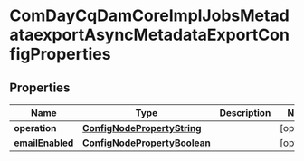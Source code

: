 

# ComDayCqDamCoreImplJobsMetadataexportAsyncMetadataExportConfigProperties

## Properties

Name | Type | Description | Notes
------------ | ------------- | ------------- | -------------
**operation** | [**ConfigNodePropertyString**](ConfigNodePropertyString.md) |  |  [optional]
**emailEnabled** | [**ConfigNodePropertyBoolean**](ConfigNodePropertyBoolean.md) |  |  [optional]




